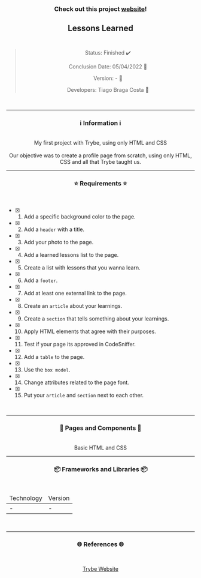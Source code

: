 <div align="center">
  <h3>
    Check out this project <a href="https://ztiagok.github.io/trybe-01.lessons-learned"> website</a>! 
  <h3>
  <h2>
    Lessons Learned
    <br><br>
  </h2>

  > Status: Finished ✔️
  >
  > Conclusion Date: 05/04/2022 📆
  >
  > Version: - 🧪
  >
  > Developers: Tiago Braga Costa 👤

  <br>
  <hr>
  <h3>
    ℹ️ Information ℹ️
  </h3>
  <br>
  <span> My first project with Trybe, using only HTML and CSS </span> 
  <br><br>
  <span> Our objective was to create a profile page from scratch, using only HTML, CSS and all that Trybe taught us. </span>
  <br>
  <hr>
  <h3>
    ⭐ Requirements ⭐
  </h3>
  <div align="left">
  <br>
  
- [X] 1. Add a specific background color to the page.
- [X] 2. Add a `header` with a title.
- [X] 3. Add your photo to the page.
- [X] 4. Add a learned lessons list to the page.
- [X] 5. Create a list with lessons that you wanna learn.
- [X] 6. Add a `footer`.
- [X] 7. Add at least one external link to the page.
- [X] 8. Create an `article` about your learnings.
- [X] 9. Create a `section` that tells something about your learnings.
- [X] 10. Apply HTML elements that agree with their purposes.
- [X] 11. Test if your page its approved in CodeSniffer.
- [X] 12. Add a `table` to the page.
- [X] 13. Use the `box model`.
- [X] 14. Change attributes related to the page font.
- [X] 15. Put your `article` and `section` next to each other.
  </div>
  <br>
  <hr>
  <h3>
    📄 Pages and Components 📄
  </h3>
  <br>
  <span> Basic HTML and CSS
  <br>
  <hr>
  <h3>
    📦 Frameworks and Libraries 📦
  </h3>
  <br>
  <table>
    <thead>
      <td> Technology </td>
      <td> Version </td>
    </thead>
    <tbody>
      <tr>
        <td> - </td>
        <td> - </td>
      </tr>
    </tbody>
  </table>
  <br>
  <hr>
  <h3>
    🌐 References 🌐
  </h3>
    <br>
    <p> <a href="https://www.betrybe.com/"> Trybe Website </a> </p>
</div>

